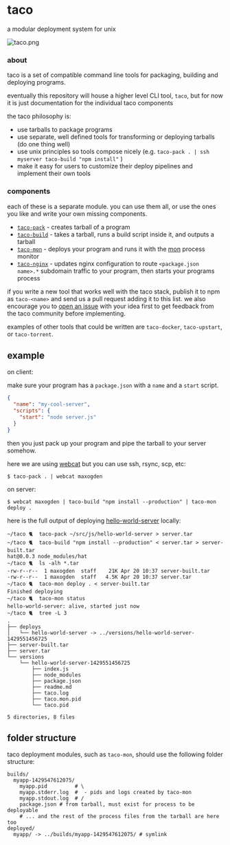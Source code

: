# taco

a modular deployment system for unix

![taco.png](taco.png)

### about

taco is a set of compatible command line tools for packaging, building and deploying programs.

eventually this repository will house a higher level CLI tool, `taco`, but for now it is just documentation for the individual taco components

the taco philosophy is:

- use tarballs to package programs
- use separate, well defined tools for transforming or deploying tarballs (do one thing well)
- use unix principles so tools compose nicely (e.g. `taco-pack . | ssh myserver taco-build "npm install"` )
- make it easy for users to customize their deploy pipelines and implement their own tools

### components

each of these is a separate module. you can use them all, or use the ones you like and write your own missing components.

- [`taco-pack`](https://npmjs.org/taco-pack) - creates tarball of a program
- [`taco-build`](https://npmjs.org/taco-build) - takes a tarball, runs a build script inside it, and outputs a tarball
- [`taco-mon`](https://npmjs.org/taco-mon) - deploys your program and runs it with the [mon](https://github.com/tj/mon) process monitor
- [`taco-nginx`](https://npmjs.org/taco-nginx) - updates nginx configuration to route `<package.json name>.*` subdomain traffic to your program, then starts your programs process

if you write a new tool that works well with the taco stack, publish it to npm as `taco-<name>` and send us a pull request adding it to this list. we also encourage you to [open an issue](https://github.com/maxogden/taco/issues) with your idea first to get feedback from the taco community before implementing.

examples of other tools that could be written are `taco-docker`, `taco-upstart`, or `taco-torrent`. 

## example

on client:

make sure your program has a `package.json` with a `name` and a `start` script.

```json
{
  "name": "my-cool-server",
  "scripts": {
    "start": "node server.js"
  }
}
```

then you just pack up your program and pipe the tarball to your server somehow.

here we are using [webcat](http://npmjs.org/webcat) but you can use ssh, rsync, scp, etc:

```
$ taco-pack . | webcat maxogden
```

on server:

```
$ webcat maxogden | taco-build "npm install --production" | taco-mon deploy .
```

here is the full output of deploying [hello-world-server](https://github.com/maxogden/hello-world-server) locally:

```
~/taco 🐈  taco-pack ~/src/js/hello-world-server > server.tar
~/taco 🐈  taco-build "npm install --production" < server.tar > server-built.tar
hat@0.0.3 node_modules/hat
~/taco 🐈  ls -alh *.tar
-rw-r--r--  1 maxogden  staff    21K Apr 20 10:37 server-built.tar
-rw-r--r--  1 maxogden  staff   4.5K Apr 20 10:37 server.tar
~/taco 🐈  taco-mon deploy . < server-built.tar
Finished deploying
~/taco 🐈  taco-mon status
hello-world-server: alive, started just now
~/taco 🐈  tree -L 3
.
├── deploys
│   └── hello-world-server -> ../versions/hello-world-server-1429551456725
├── server-built.tar
├── server.tar
└── versions
    └── hello-world-server-1429551456725
        ├── index.js
        ├── node_modules
        ├── package.json
        ├── readme.md
        ├── taco.log
        ├── taco.mon.pid
        └── taco.pid

5 directories, 8 files
```

## folder structure

taco deployment modules, such as `taco-mon`, should use the following folder structure:

```
builds/
  myapp-1429547612075/
    myapp.pid         # \
    myapp.stderr.log  #  - pids and logs created by taco-mon
    myapp.stdout.log  # /
    package.json # from tarball, must exist for process to be deployable
    # ... and the rest of the process files from the tarball are here too
deployed/
  myapp/ -> ../builds/myapp-1429547612075/ # symlink
```
